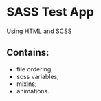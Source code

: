 # SASS Test App
Using HTML and SCSS
## Contains:
- file ordering;
- scss variables;
- mixins;
- animations.
